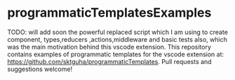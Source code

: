 # programmaticTemplatesExamples
TODO: will add soon the powerful replaced script which I am using to create component, types,reducers ,actions,middleware and basic tests also, which was the main motivation behind this vscode extension.
This repository contains examples of programmatic templates for the vscode extension at: https://github.com/sktguha/programmaticTemplates. 
Pull requests and suggestions welcome!

